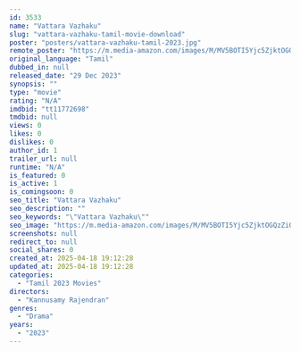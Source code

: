 ```yaml
---
id: 3533
name: "Vattara Vazhaku"
slug: "vattara-vazhaku-tamil-movie-download"
poster: "posters/vattara-vazhaku-tamil-2023.jpg"
remote_poster: "https://m.media-amazon.com/images/M/MV5BOTI5Yjc5ZjktOGQzZi00MDYyLWI0MTYtNTAzMTEzYWE1N2U2XkEyXkFqcGdeQXVyMTQ3Mzk2MDg4._V1_SX300.jpg"
original_language: "Tamil"
dubbed_in: null
released_date: "29 Dec 2023"
synopsis: ""
type: "movie"
rating: "N/A"
imdbid: "tt11772698"
tmdbid: null
views: 0
likes: 0
dislikes: 0
author_id: 1
trailer_url: null
runtime: "N/A"
is_featured: 0
is_active: 1
is_comingsoon: 0
seo_title: "Vattara Vazhaku"
seo_description: ""
seo_keywords: "\"Vattara Vazhaku\""
seo_image: "https://m.media-amazon.com/images/M/MV5BOTI5Yjc5ZjktOGQzZi00MDYyLWI0MTYtNTAzMTEzYWE1N2U2XkEyXkFqcGdeQXVyMTQ3Mzk2MDg4._V1_SX300.jpg"
screenshots: null
redirect_to: null
social_shares: 0
created_at: 2025-04-18 19:12:28
updated_at: 2025-04-18 19:12:28
categories:
  - "Tamil 2023 Movies"
directors:
  - "Kannusamy Rajendran"
genres:
  - "Drama"
years:
  - "2023"
---
```

